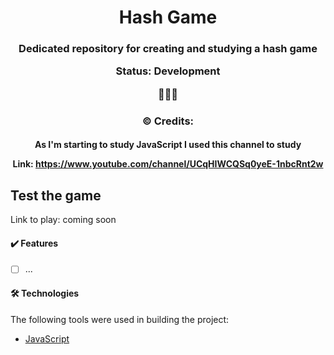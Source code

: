 <h1 align="center"> Hash Game </h1>

<h3 align="center"> 
Dedicated repository for creating and studying a hash game
  
Status: Development 
  
🚧🚧🚧
</h3>



<h3 align="center"> ©️ Credits: </h3>
<h4 align="center"> 
  
As I'm starting to study JavaScript I used this channel to study
  
Link: https://www.youtube.com/channel/UCqHIWCQSq0yeE-1nbcRnt2w

</h4>

<!---------------
    
-------------------------->



## Test the game

Link to play: coming soon




#### ✔️ Features
- [ ] ...



#### 🛠 Technologies
The following tools were used in building the project:

- [JavaScript](https://www.javascript.com/)

